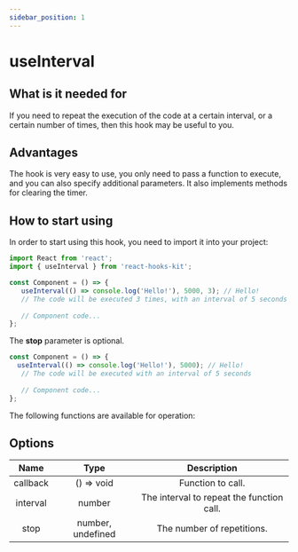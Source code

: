```yaml
---
sidebar_position: 1
---
```


# useInterval

## What is it needed for

If you need to repeat the execution of the code at a certain interval, or a certain number of times, then this hook may be useful to you.

## Advantages

The hook is very easy to use, you only need to pass a function to execute, and you can also specify additional parameters. It also implements methods for clearing the timer.

## How to start using

In order to start using this hook, you need to import it into your project:

```jsx
import React from 'react';
import { useInterval } from 'react-hooks-kit';

const Component = () => {
   useInterval(() => console.log('Hello!'), 5000, 3); // Hello!
   // The code will be executed 3 times, with an interval of 5 seconds
 
   // Component code...
};
```

The **stop** parameter is optional.

```jsx
const Component = () => {
  useInterval(() => console.log('Hello!'), 5000); // Hello!
   // The code will be executed with an interval of 5 seconds
 
   // Component code...
};
```

The following functions are available for operation:

## Options

| Name | Type | Description |
| :---: | :---: | :---: |
| callback | () => void | Function to call. |
| interval | number | The interval to repeat the function call. |
| stop | number, undefined | The number of repetitions. |
